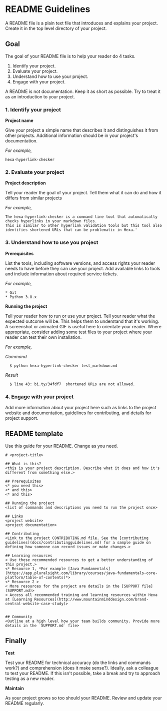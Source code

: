 # README Guidelines
A README file is a plain text file that introduces and explains your project. Create it in the top level directory of your project.

## Goal
The goal of your README file is to help your reader do 4 tasks.

1. Identify your project.
2. Evaluate your project.
3. Understand how to use your project.
4. Engage with your project.

A README is not documentation. Keep it as short as possible. Try to treat it as an introduction to your project.


### 1. Identify your project
**Project name**

Give your project a simple name that describes it and distinguishes it from other projects. Additional information should be in your project's documentation.

*For example,*
```
hexa-hyperlink-checker
```


### 2. Evaluate your project
**Project description**

Tell your reader the goal of your project. Tell them what it can do and how it differs from similar projects

*For example,*
```
The hexa-hyperlink-checker is a command line tool that automatically checks hyperlinks in your markdown files.
This is similar to other hyperlink validation tools but this tool also identifies shortened URLs that can be problematic in Hexa.'
```

### 3. Understand how to use you project
**Prerequisites**

List the tools, including software versions, and access rights your reader needs to have before they can use your project. Add available links to tools and include information about required service tickets.

*For example,*
```
* Git
* Python 3.8.x
```


**Running the project**

Tell your reader how to run or use your project. Tell your reader what the expected outcome will be. This helps them to understand that it's working. A screenshot or animated GIF is useful here to orientate your reader.
Where appropriate, consider adding some test files to your project where your reader can test their own installation.

*For example,*

*Command*
```
  $ python hexa-hyperlink-checker test_markdown.md
```
*Result*
```
  $ line 43: bi.ty/34fdf7  shortened URLs are not allowed.
```

### 4. Engage with your project
Add more information about your project here such as links to the project website and documentation, guidelines for contributing, and details for project support.


## README template
Use this guide for your README. Change as you need.

```
# <project-title>

## What is this?
<this is your project description. Describe what it does and how it's different from something else.>

## Prerequisites
<* you need this>
<* and this>
<* and this>

## Running the project
<list of commands and descriptions you need to run the project once>

## Links
<project website>
<project documentation>

## Contributing
<Link to the project CONTRIBUTING.md file. See the [contributing guidelines](docs/contributingguidelines.md) for a sample guide on defining how someone can record issues or make changes.>

## Learning resources
< Use these recommended resources to get a better understanding of this project.>
<* Resource 1, *For example [Java Fundamentals](https://app.pluralsight.com/library/courses/java-fundamentals-core-platform/table-of-contents)*>
<* Resource 2 >
< More resources for the project are details in the [SUPPORT file](SUPPORT.md)>
< Access all recommended training and learning resources within Hexa at [Learning Resources](http://www.mountainminddesign.com/brand-central-website-case-study)>


## Community
<Outline at a high level how your team builds community. Provide more details in the `SUPPORT.md` file>
```

## Finally

**Test**

Test your README for technical accuracy (do the links and commands work?) and comprehension (does it make sense?). Ideally, ask a colleague to test your README. If this isn't possible, take a break and try to approach testing as a new reader.


**Maintain**

As your project grows so too should your README. Review and update your README regularly.
